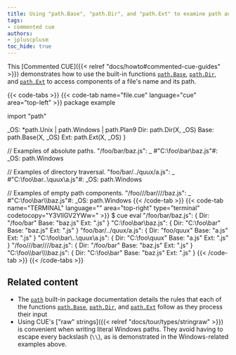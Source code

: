 ```yaml
---
title: Using "path.Base", "path.Dir", and "path.Ext" to examine path and filename components
tags:
- commented cue
authors:
- jpluscplusm
toc_hide: true
---
```


This [Commented CUE]({{< relref "docs/howto#commented-cue-guides" >}})
demonstrates how to use the built-in functions
[`path.Base`](https://pkg.go.dev/cuelang.org/go/pkg/path#Base),
[`path.Dir`](https://pkg.go.dev/cuelang.org/go/pkg/path#Dir), and
[`path.Ext`](https://pkg.go.dev/cuelang.org/go/pkg/path#Ext)
to access components of a file's name and its path.

{{< code-tabs >}}
{{< code-tab name="file.cue" language="cue" area="top-left" >}}
package example

import "path"

[X=string]: {
	_OS: *path.Unix | path.Windows | path.Plan9
	Dir:  path.Dir(X, _OS)
	Base: path.Base(X, _OS)
	Ext:  path.Ext(X, _OS)
}

// Examples of absolute paths.
"/foo/bar/baz.js": _
#"C:\foo\bar\baz.js"#: _OS: path.Windows

// Examples of directory traversal.
"foo/bar/../quux/a.js": _
#"C:\foo\bar\..\quux\a.js"#: _OS: path.Windows

// Examples of empty path components.
"/foo///bar////baz.js": _
#"C:\foo\\bar\\\baz.js"#: _OS: path.Windows
{{< /code-tab >}}
{{< code-tab name="TERMINAL" language="" area="top-right" type="terminal" codetocopy="Y3VlIGV2YWw=" >}}
$ cue eval
"/foo/bar/baz.js": {
    Dir:  "/foo/bar"
    Base: "baz.js"
    Ext:  ".js"
}
"C:\\foo\\bar\\baz.js": {
    Dir:  "C:\\foo\\bar"
    Base: "baz.js"
    Ext:  ".js"
}
"foo/bar/../quux/a.js": {
    Dir:  "foo/quux"
    Base: "a.js"
    Ext:  ".js"
}
"C:\\foo\\bar\\..\\quux\\a.js": {
    Dir:  "C:\\foo\\quux"
    Base: "a.js"
    Ext:  ".js"
}
"/foo///bar////baz.js": {
    Dir:  "/foo/bar"
    Base: "baz.js"
    Ext:  ".js"
}
"C:\\foo\\\\bar\\\\\\baz.js": {
    Dir:  "C:\\foo\\bar"
    Base: "baz.js"
    Ext:  ".js"
}
{{< /code-tab >}}
{{< /code-tabs >}}

## Related content

- The [`path`](https://pkg.go.dev/cuelang.org/go/pkg/path) built-in package
  documentation details the rules that each of the functions
  [`path.Base`](https://pkg.go.dev/cuelang.org/go/pkg/path#Base),
  [`path.Dir`](https://pkg.go.dev/cuelang.org/go/pkg/path#Dir), and
  [`path.Ext`](https://pkg.go.dev/cuelang.org/go/pkg/path#Ext) follow
  as they process their input
- Using CUE's ["raw" strings]({{< relref "docs/tour/types/stringraw" >}}) is
  convenient when writing literal Windows paths. They avoid having to escape
  every backslash (`\\`), as is demonstrated in the Windows-related examples
  above.
